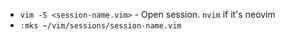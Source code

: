 - `vim -S <session-name.vim>` - Open session. `nvim` if it's neovim
- `:mks ~/vim/sessions/session-name.vim`
